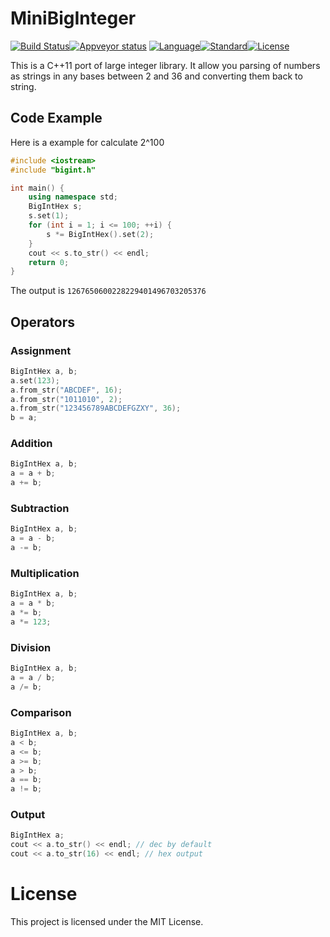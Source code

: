 # MiniBigInteger

[![Build Status]][Travis CI][![Appveyor status]][Appveyor] [![Language]](https://isocpp.org/)[![Standard]][Standard Cpp][![License]][MIT]

This is a C++11 port of large integer library. It allow you parsing of numbers as strings in any bases between 2 and 36 and converting them back to string.

## Code Example

Here is a example for calculate 2^100

```c++
#include <iostream>
#include "bigint.h"

int main() {
    using namespace std;
    BigIntHex s;
    s.set(1);
    for (int i = 1; i <= 100; ++i) {
        s *= BigIntHex().set(2);
    }
    cout << s.to_str() << endl;
    return 0;
}
```

The output is `1267650600228229401496703205376`

## Operators

### Assignment

```c++
BigIntHex a, b;
a.set(123);
a.from_str("ABCDEF", 16);
a.from_str("1011010", 2);
a.from_str("123456789ABCDEFGZXY", 36);
b = a;
```

### Addition

```c++
BigIntHex a, b;
a = a + b;
a += b;
```

### Subtraction

```c++
BigIntHex a, b;
a = a - b;
a -= b;
```

### Multiplication

```c++
BigIntHex a, b;
a = a * b;
a *= b;
a *= 123;
```

### Division

```c++
BigIntHex a, b;
a = a / b;
a /= b;
```

### Comparison

```c++
BigIntHex a, b;
a < b;
a <= b;
a >= b;
a > b;
a == b;
a != b;
```

### Output

```c++
BigIntHex a;
cout << a.to_str() << endl; // dec by default
cout << a.to_str(16) << endl; // hex output
```


# License

This project is licensed under the MIT License.

[Build Status]:     https://travis-ci.com/Baobaobear/MiniBigInteger.svg?branch=main
[Travis CI]:        https://travis-ci.com/Baobaobear/MiniBigInteger
[Appveyor status]:  https://ci.appveyor.com/api/projects/status/yeu4tqao2ri3bc07?svg=true
[Appveyor]:         https://ci.appveyor.com/project/Baobaobear/minibiginteger
[Language]:         https://img.shields.io/badge/language-C++-blue.svg
[Standard]:         https://img.shields.io/badge/C++-11-orange.svg
[Standard Cpp]:     https://en.wikipedia.org/wiki/C%2B%2B#Standardization
[License]:          https://img.shields.io/badge/license-MIT-blue.svg
[MIT]:              https://opensource.org/licenses/MIT
